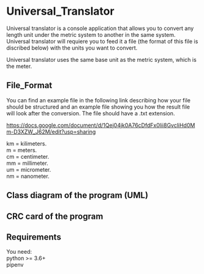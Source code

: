 # Universal_Translator
Universal translator is a console application that allows you to convert any length unit under the metric system to another in the same system. Universal translator will requiere you to feed it a file (the format of this file is discribed below) with the units you want to convert.

Universal translator uses the same base unit as the metric system, which is the meter.

## File_Format
You can find an example file in the following link describing how your file should be structured and an example file showing you how the result file will look after the conversion. The file should have a .txt extension.

https://docs.google.com/document/d/1Qej04jk0A76cDfdFx0lii8GvcliHd0Mm-D3XZW_J62M/edit?usp=sharing

km = kilimeters.  
m = meters.  
cm = centimeter.  
mm = millimeter.  
um = micrometer.  
nm = nanometer.  

## Class diagram of the program (UML)    
[CLASS DIAGRAM]: github.com/PseudoMera/Universal_Translator/Diagrams/ClassDiagram.png "Class Diagram"  



## CRC card of the program    
[CRC]: github.com/PseudoMera/Universal_Translator/Diagrams/crcTranslator.png "crc diagram"  





## Requirements  
You need:  
python >= 3.6+   
pipenv  
